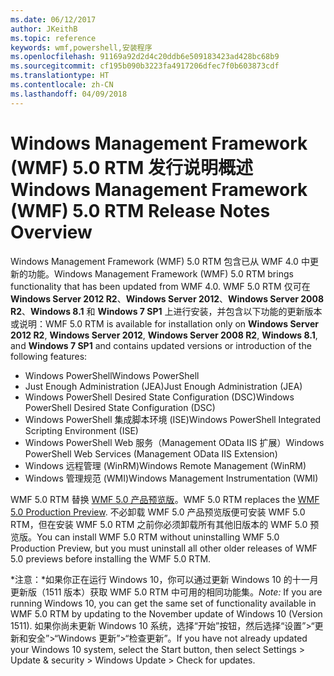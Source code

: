 ```yaml
---
ms.date: 06/12/2017
author: JKeithB
ms.topic: reference
keywords: wmf,powershell,安装程序
ms.openlocfilehash: 91169a92d2d4c20ddb6e509183423ad428bc68b9
ms.sourcegitcommit: cf195b090b3223fa4917206dfec7f0b603873cdf
ms.translationtype: HT
ms.contentlocale: zh-CN
ms.lasthandoff: 04/09/2018
---
```

# <a name="windows-management-framework-wmf-50-rtm-release-notes-overview"></a><span data-ttu-id="30429-102">Windows Management Framework (WMF) 5.0 RTM 发行说明概述</span><span class="sxs-lookup"><span data-stu-id="30429-102">Windows Management Framework (WMF) 5.0 RTM Release Notes Overview</span></span>

<span data-ttu-id="30429-103">Windows Management Framework (WMF) 5.0 RTM 包含已从 WMF 4.0 中更新的功能。</span><span class="sxs-lookup"><span data-stu-id="30429-103">Windows Management Framework (WMF) 5.0 RTM brings functionality that has been updated from WMF 4.0.</span></span> <span data-ttu-id="30429-104">WMF 5.0 RTM 仅可在 **Windows Server 2012 R2**、**Windows Server 2012**、**Windows Server 2008 R2**、**Windows 8.1** 和 **Windows 7 SP1** 上进行安装，并包含以下功能的更新版本或说明：</span><span class="sxs-lookup"><span data-stu-id="30429-104">WMF 5.0 RTM is available for installation only on **Windows Server 2012 R2**, **Windows Server 2012**, **Windows Server 2008 R2**, **Windows 8.1**, and **Windows 7 SP1** and contains updated versions or introduction of the following features:</span></span>

- <span data-ttu-id="30429-105">Windows PowerShell</span><span class="sxs-lookup"><span data-stu-id="30429-105">Windows PowerShell</span></span>
- <span data-ttu-id="30429-106">Just Enough Administration (JEA)</span><span class="sxs-lookup"><span data-stu-id="30429-106">Just Enough Administration (JEA)</span></span>
- <span data-ttu-id="30429-107">Windows PowerShell Desired State Configuration (DSC)</span><span class="sxs-lookup"><span data-stu-id="30429-107">Windows PowerShell Desired State Configuration (DSC)</span></span>
- <span data-ttu-id="30429-108">Windows PowerShell 集成脚本环境 (ISE)</span><span class="sxs-lookup"><span data-stu-id="30429-108">Windows PowerShell Integrated Scripting Environment (ISE)</span></span>
- <span data-ttu-id="30429-109">Windows PowerShell Web 服务（Management OData IIS 扩展）</span><span class="sxs-lookup"><span data-stu-id="30429-109">Windows PowerShell Web Services (Management OData IIS Extension)</span></span>
- <span data-ttu-id="30429-110">Windows 远程管理 (WinRM)</span><span class="sxs-lookup"><span data-stu-id="30429-110">Windows Remote Management (WinRM)</span></span>
- <span data-ttu-id="30429-111">Windows 管理规范 (WMI)</span><span class="sxs-lookup"><span data-stu-id="30429-111">Windows Management Instrumentation (WMI)</span></span>

<span data-ttu-id="30429-112">WMF 5.0 RTM 替换 [WMF 5.0 产品预览版](http://blogs.msdn.com/b/powershell/archive/2015/08/31/windows-management-framework-5-0-production-preview-is-now-available.aspx)。</span><span class="sxs-lookup"><span data-stu-id="30429-112">WMF 5.0 RTM replaces the [WMF 5.0 Production Preview](http://blogs.msdn.com/b/powershell/archive/2015/08/31/windows-management-framework-5-0-production-preview-is-now-available.aspx).</span></span> <span data-ttu-id="30429-113">不必卸载 WMF 5.0 产品预览版便可安装 WMF 5.0 RTM，但在安装 WMF 5.0 RTM 之前你必须卸载所有其他旧版本的 WMF 5.0 预览版。</span><span class="sxs-lookup"><span data-stu-id="30429-113">You can install WMF 5.0 RTM without uninstalling WMF 5.0 Production Preview, but you must uninstall all other older releases of WMF 5.0 previews before installing the WMF 5.0 RTM.</span></span>

<span data-ttu-id="30429-114">*注意：*如果你正在运行 Windows 10，你可以通过更新 Windows 10 的十一月更新版（1511 版本）获取 WMF 5.0 RTM 中可用的相同功能集。</span><span class="sxs-lookup"><span data-stu-id="30429-114">*Note:* If you are running Windows 10, you can get the same set of functionality available in WMF 5.0 RTM by updating to the November update of Windows 10 (Version 1511).</span></span> <span data-ttu-id="30429-115">如果你尚未更新 Windows 10 系统，选择“开始”按钮，然后选择“设置”>“更新和安全”>“Windows 更新”>“检查更新”。</span><span class="sxs-lookup"><span data-stu-id="30429-115">If you have not already updated your Windows 10 system, select the Start button, then select Settings > Update & security > Windows Update > Check for updates.</span></span>